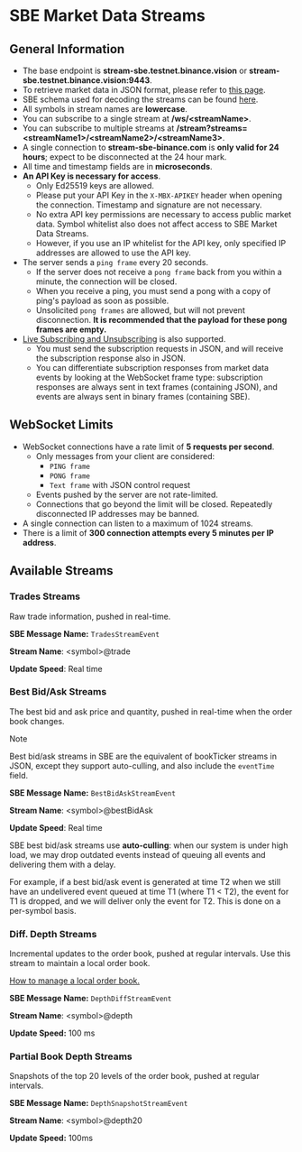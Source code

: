 # SBE Market Data Streams

## General Information

* The base endpoint is **stream-sbe.testnet.binance.vision** or **stream-sbe.testnet.binance.vision:9443**.
* To retrieve market data in JSON format, please refer to [this page](web-socket-streams.md).
* SBE schema used for decoding the streams can be found [here](https://github.com/binance/binance-spot-api-docs/blob/master/sbe/schemas/stream_1_0.xml).
* All symbols in stream names are **lowercase**.
* You can subscribe to a single stream at **/ws/\<streamName\>**.
* You can subscribe to multiple streams at **/stream?streams=\<streamName1\>/\<streamName2\>/\<streamName3\>**.
* A single connection to **stream-sbe-binance.com** is **only valid for 24 hours**; expect to be disconnected at the 24 hour mark.
* All time and timestamp fields are in **microseconds**.
* **An API Key is necessary for access**.
  * Only Ed25519 keys are allowed.
  * Please put your API Key in the `X-MBX-APIKEY` header when opening the connection. Timestamp and signature are not necessary.
  * No extra API key permissions are necessary to access public market data. Symbol whitelist also does not affect access to SBE Market Data Streams.
  * However, if you use an IP whitelist for the API key, only specified IP addresses are allowed to use the API key.
* The server sends a `ping frame` every 20 seconds.
  * If the server does not receive a `pong frame` back from you within a minute, the connection will be closed.
  * When you receive a ping, you must send a pong with a copy of ping's payload as soon as possible.
  * Unsolicited `pong frames` are allowed, but will not prevent disconnection. **It is recommended that the payload for these pong frames are empty.**
* [Live Subscribing and Unsubscribing](web-socket-streams.md#live-subscribingunsubscribing-to-streams) is also supported.
  * You must send the subscription requests in JSON, and will receive the subscription response also in JSON.
  * You can differentiate subscription responses from market data events by looking at the WebSocket frame type: subscription responses are always sent in text frames (containing JSON), and events are always sent in binary frames (containing SBE).

## WebSocket Limits

* WebSocket connections have a rate limit of **5 requests per second**.
  * Only messages from your client are considered:
    * `PING frame`
    * `PONG frame`
    * `Text frame` with JSON control request
  * Events pushed by the server are not rate-limited.
  * Connections that go beyond the limit will be closed. Repeatedly disconnected IP addresses may be banned.
* A single connection can listen to a maximum of 1024 streams.
* There is a limit of **300 connection attempts every 5 minutes per IP address**.

## Available Streams

### Trades Streams

Raw trade information, pushed in real-time.

**SBE Message Name:** `TradesStreamEvent`

**Stream Name**: \<symbol\>@trade

**Update Speed**: Real time

### Best Bid/Ask Streams

The best bid and ask price and quantity, pushed in real-time when the order book changes.

> [!NOTE]
> Best bid/ask streams in SBE are the equivalent of bookTicker streams in JSON, except they support auto-culling, and also include the `eventTime` field.

**SBE Message Name:** `BestBidAskStreamEvent`

**Stream Name**: \<symbol\>@bestBidAsk

**Update Speed**: Real time

<a id="auto-culling"></a>
SBE best bid/ask streams use **auto-culling**: when our system is under high load, we may drop outdated events instead of queuing all events and delivering them with a delay.

For example, if a best bid/ask event is generated at time T2 when we still have an undelivered event queued at time T1 (where T1 < T2), the event for T1 is dropped, and we will deliver only the event for T2. This is done on a per-symbol basis.

### Diff. Depth Streams

Incremental updates to the order book, pushed at regular intervals. Use this stream to maintain a local order book.

[How to manage a local order book.](web-socket-streams.md#how-to-manage-a-local-order-book-correctly)

**SBE Message Name:** `DepthDiffStreamEvent`

**Stream Name**: \<symbol\>@depth

**Update Speed:** 100 ms

### Partial Book Depth Streams

Snapshots of the top 20 levels of the order book, pushed at regular intervals.

**SBE Message Name:** `DepthSnapshotStreamEvent`

**Stream Name**: \<symbol\>@depth20

**Update Speed:** 100ms
